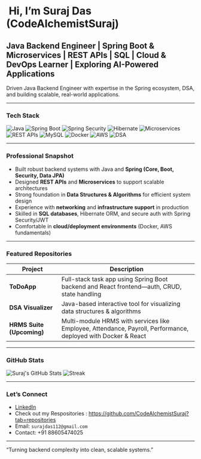 # ​ Hi, I’m Suraj Das (CodeAlchemistSuraj)

##  Java Backend Engineer | Spring Boot & Microservices | REST APIs | SQL | Cloud & DevOps Learner | Exploring AI-Powered Applications

Driven Java Backend Engineer with expertise in the Spring ecosystem, DSA, and building scalable, real-world applications.

---

###  Tech Stack
![Java](https://img.shields.io/badge/Java-ED8B00?style=for-the-badge&logo=openjdk&logoColor=white)
![Spring Boot](https://img.shields.io/badge/Spring%20Boot-6DB33F?style=for-the-badge&logo=springboot&logoColor=white)
![Spring Security](https://img.shields.io/badge/Spring%20Security-6DB33F?style=for-the-badge&logo=spring%20security&logoColor=white)
![Hibernate](https://img.shields.io/badge/Hibernate-59666C?style=for-the-badge&logo=hibernate&logoColor=white)
![Microservices](https://img.shields.io/badge/Microservices-FCA121?style=for-the-badge)
![REST APIs](https://img.shields.io/badge/REST%20API-3776AB?style=for-the-badge)
![MySQL](https://img.shields.io/badge/MySQL-005C84?style=for-the-badge&logo=mysql&logoColor=white)
![Docker](https://img.shields.io/badge/Docker-2496ED?style=for-the-badge&logo=docker&logoColor=white)
![AWS](https://img.shields.io/badge/AWS-FF9900?style=for-the-badge&logo=amazonaws&logoColor=white)
![DSA](https://img.shields.io/badge/DSA-Learning-F4B400?style=for-the-badge)

---

###  Professional Snapshot
- Built robust backend systems with Java and **Spring (Core, Boot, Security, Data JPA)**
- Designed **REST APIs** and **Microservices** to support scalable architectures
- Strong foundation in **Data Structures & Algorithms** for efficient system design
- Experience with **networking** and **infrastructure support** in production
- Skilled in **SQL databases**, Hibernate ORM, and secure auth with Spring Security/JWT
- Comfortable in **cloud/deployment environments** (Docker, AWS fundamentals)

---

###  Featured Repositories
| Project | Description |
|---------|-------------|
| **ToDoApp** | Full-stack task app using Spring Boot backend and React frontend—auth, CRUD, state handling |
| **DSA Visualizer** | Java-based interactive tool for visualizing data structures & algorithms |
| **HRMS Suite (Upcoming)** | Multi-module HRMS with services like Employee, Attendance, Payroll, Performance, deployed with Docker & React |

---

###  GitHub Stats
![Suraj's GitHub Stats](https://github-readme-stats.vercel.app/api?username=CodeAlchemistSuraj&show_icons=true&theme=radical)
![Streak](https://github-readme-streak-stats.herokuapp.com/?user=CodeAlchemistSuraj&theme=radical)

---

###  Let’s Connect
- [LinkedIn](https://www.linkedin.com/in/codealchemistsuraj)
- Check out my Respositories :  https://github.com/CodeAlchemistSuraj?tab=repositories
 - Email: `surajdas112@gmail.com`
- Contact: +91 88605474025

---

“Turning backend complexity into clean, scalable systems.”

